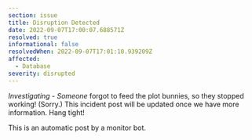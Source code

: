 ```yaml
---
section: issue
title: Disruption Detected
date: 2022-09-07T17:00:07.688571Z
resolved: true
informational: false
resolvedWhen: 2022-09-07T17:01:10.939209Z
affected:
  - Database
severity: disrupted
---
```

*Investigating* - _Someone_ forgot to feed the plot bunnies, so they stopped working! (Sorry.) This incident post will be updated once we have more information. Hang tight!

This is an automatic post by a monitor bot.
        
